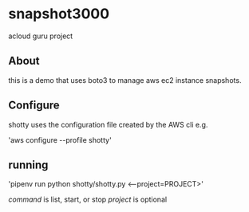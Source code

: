# snapshot3000
acloud guru project


## About

this is a demo that uses boto3 to manage aws ec2 instance snapshots.

## Configure

shotty uses the configuration file created by the AWS cli e.g.

'aws configure --profile shotty'

## running

'pipenv run python shotty/shotty.py <command> <--project=PROJECT>'

*command* is list, start, or stop
*project* is optional
